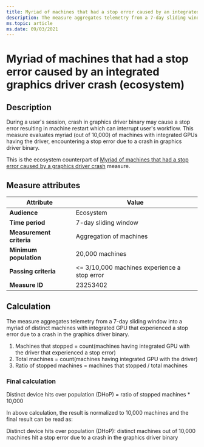 ```yaml
---
title: Myriad of machines that had a stop error caused by an integrated graphics driver crash (ecosystem)
description: The measure aggregates telemetry from a 7-day sliding window into a myriad of distinct machines with integrated GPU that experienced a stop error caused by a crash in the graphics driver binary (Ecosystem)
ms.topic: article
ms.date: 09/03/2021
---
```


# Myriad of machines that had a stop error caused by an integrated graphics driver crash (ecosystem)

## Description

During a user's session, crash in graphics driver binary may cause a stop error resulting in machine restart which can interrupt user's workflow. This measure evaluates myriad (out of 10,000) of machines with integrated GPUs having the driver, encountering a stop error due to a crash in graphics driver binary.

This is the ecosystem counterpart of [Myriad of machines that had a stop error caused by a graphics driver crash](./myriad-of-machines-that-had-blue-screen-caused-by-crash-in-graphics-driver-binary-integrated-standard.md) measure.

## Measure attributes

| Attribute | Value |
|--|--|
| **Audience** | Ecosystem |
| **Time period** | 7-day sliding window |
| **Measurement criteria** | Aggregation of machines |
| **Minimum population** | 20,000 machines |
| **Passing criteria** | <= 3/10,000 machines experience a stop error |
| **Measure ID** | 23253402 |

## Calculation

The measure aggregates telemetry from a 7-day sliding window into a myriad of distinct machines with integrated GPU that experienced a stop error due to a crash in the graphics driver binary.

1. Machines that stopped = count(machines having integrated GPU with the driver that experienced a stop error)
1. Total machines = count(machines having integrated GPU with the driver)
1. Ratio of stopped machines = machines that stopped / total machines

### Final calculation

Distinct device hits over population (DHoP) = ratio of stopped machines * 10,000

In above calculation, the result is normalized to 10,000 machines and the final result can be read as:

Distinct device hits over population (DHoP): distinct machines out of 10,000 machines hit a stop error due to a crash in the graphics driver binary
